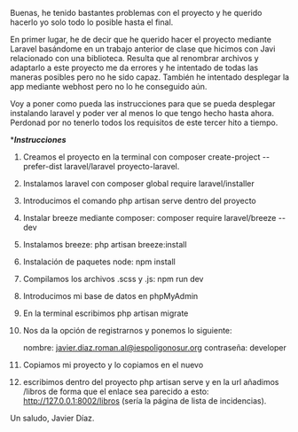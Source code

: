 Buenas, he tenido bastantes problemas con el proyecto y he querido hacerlo yo solo todo lo posible hasta el final.

En primer lugar, he de decir que he querido hacer el proyecto mediante Laravel basándome en un trabajo anterior de clase que hicimos con Javi relacionado con una biblioteca.
Resulta que al renombrar archivos y adaptarlo a este proyecto me da errores y he intentado de todas las maneras posibles pero no he sido capaz. También he intentado desplegar la app
mediante webhost pero no lo he conseguido aún.

Voy a poner como pueda las instrucciones para que se pueda desplegar instalando laravel y poder ver al menos lo que tengo hecho hasta ahora. Perdonad por no tenerlo todos los requisitos
de este tercer hito a tiempo.

******Instrucciones*****

1. Creamos el proyecto en la terminal con composer create-project --prefer-dist laravel/laravel
proyecto-laravel.

2. Instalamos laravel con composer global require laravel/installer

3. Introducimos el comando php artisan serve dentro del proyecto

4. Instalar breeze mediante composer: composer require laravel/breeze --dev

5. Instalamos breeze: php artisan breeze:install

6. Instalación de paquetes node: npm install

7. Compilamos los archivos .scss y .js: npm run dev

8. Introducimos mi base de datos en phpMyAdmin

9. En la terminal escribimos php artisan migrate

10. Nos da la opción de registrarnos y ponemos lo siguiente: 

	nombre: javier.diaz.roman.al@iespoligonosur.org
	contraseña: developer
	
11. Copiamos mi proyecto y lo copiamos en el nuevo

12. escribimos dentro del proyecto php artisan serve y en la url añadimos /libros de forma que el enlace sea parecido a esto: http://127.0.0.1:8002/libros
	(sería la página de lista de incidencias). 



Un saludo, Javier Díaz.

